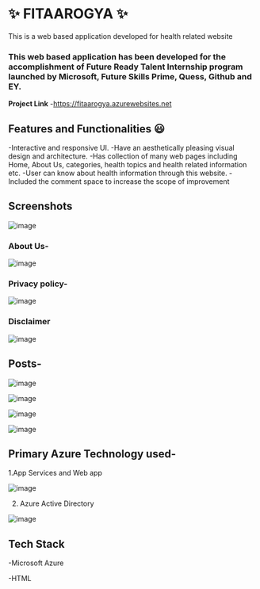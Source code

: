 # ✨ FITAAROGYA ✨
This is a web based application developed for health related website

### This web based application has been developed for the accomplishment of Future Ready Talent Internship program launched by Microsoft, Future Skills Prime, Quess, Github and EY.
**Project Link** -https://fitaarogya.azurewebsites.net

## Features and Functionalities 😃
-Interactive and responsive UI.
-Have an aesthetically pleasing visual design and architecture.
-Has collection of many web pages including Home, About Us, categories, health topics and health related information etc.
-User can know about health information through this website.
-Included the comment space to increase the scope of improvement

## Screenshots

![image](https://user-images.githubusercontent.com/99586030/203254013-e08f2f63-d26b-4d13-898f-e5d972a9d62b.png)


### About Us-

![image](https://user-images.githubusercontent.com/99586030/203253894-ef9c2335-dca1-4fff-92f6-82109cdb8b35.png)


### Privacy policy-

![image](https://user-images.githubusercontent.com/99586030/203254211-ae03f669-5afe-4fe5-bbe9-094f5e9b8e46.png)


### Disclaimer

![image](https://user-images.githubusercontent.com/99586030/203254301-dff85d3a-ad9b-499d-8def-eb0935d83df8.png)


## Posts-

![image](https://user-images.githubusercontent.com/99586030/203254411-3246393d-fea9-4d7d-82e5-6a7213c617a2.png)

![image](https://user-images.githubusercontent.com/99586030/203254491-10578d75-29af-4a95-a274-49a33a17e880.png)

![image](https://user-images.githubusercontent.com/99586030/203254661-166017e6-db38-46b0-b471-e0dee62c9808.png)

![image](https://user-images.githubusercontent.com/99586030/203254893-1691cb98-6b84-44fc-a267-3972c87ca4a2.png)



## Primary Azure Technology used-
1.App Services and Web app

![image](https://user-images.githubusercontent.com/99586030/203255631-c6f05713-c69c-4efe-8d1f-3df6143cbc6f.png)

2. Azure Active Directory

![image](https://user-images.githubusercontent.com/99586030/208227858-6e384011-9d81-4500-8005-5c8c70823e3b.png)

## Tech Stack 
-Microsoft Azure

-HTML
